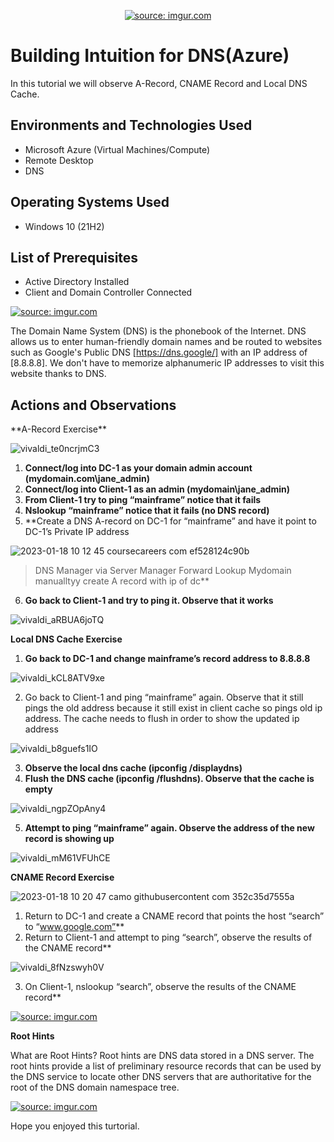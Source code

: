 <p align="center">
<a href="https://imgur.com/eULrHiA"><img src="https://i.imgur.com/eULrHiA.png" title="source: imgur.com" /></a>
</p>

<h1>Building Intuition for DNS(Azure)</h1>
In this tutorial we will observe A-Record, CNAME Record and Local DNS Cache.<br />


<h2>Environments and Technologies Used</h2>

- Microsoft Azure (Virtual Machines/Compute)
- Remote Desktop
- DNS

<h2>Operating Systems Used </h2>

- Windows 10 (21H2)

<h2>List of Prerequisites</h2>

- Active Directory Installed
- Client and Domain Controller Connected

<a href="https://imgur.com/t80i1HB"><img src="https://i.imgur.com/t80i1HB.png" title="source: imgur.com" /></a>

The Domain Name System (DNS) is the phonebook of the Internet. DNS allows us to enter human-friendly domain names and be routed to websites such as Google's Public DNS  [https://dns.google/] with an IP address of [8.8.8.8]. We don't have to memorize alphanumeric IP addresses to visit this website thanks to DNS.

<h2>Actions and Observations</h2>
**A-Record Exercise**

![vivaldi_te0ncrjmC3](https://user-images.githubusercontent.com/109401839/213228476-10566ab6-eff5-467e-a836-76b21cc14b09.png)

1. **Connect/log into DC-1 as your domain admin account (mydomain.com\jane_admin)**
2. **Connect/log into Client-1 as an admin (mydomain\jane_admin)**
3. **From Client-1 try to ping “mainframe” notice that it fails**
4. **Nslookup “mainframe” notice that it fails (no DNS record)**
5. **Create a DNS A-record on DC-1 for “mainframe” and have it point to DC-1’s Private IP address


![2023-01-18 10 12 45 coursecareers com ef528124c90b](https://user-images.githubusercontent.com/109401839/213230206-6f8bb790-3ed4-4a81-b431-d84fd177b8b1.jpg)


> DNS Manager via Server Manager
> Forward Lookup
>Mydomain
>manualltyy create A record with ip of dc**
6. **Go back to Client-1 and try to ping it. Observe that it works**

![vivaldi_aRBUA6joTQ](https://user-images.githubusercontent.com/109401839/213231056-fb8de6ee-e1ca-4eba-8097-25dcf4268f60.png)

**Local DNS Cache Exercise**

1. **Go back to DC-1 and change mainframe’s record address to 8.8.8.8**

![vivaldi_kCL8ATV9xe](https://user-images.githubusercontent.com/109401839/213231797-93173e4c-eb96-4b2b-902e-090c37d38f2f.png)

2. Go back to Client-1 and ping “mainframe” again. Observe that it still pings the old address because it still exist in client cache so pings old ip address. The cache needs to flush in order to show the updated ip address

![vivaldi_b8guefs1IO](https://user-images.githubusercontent.com/109401839/213232169-7cbd4961-08e0-409c-acfb-bdb2c0c3904a.png)

3. **Observe the local dns cache (ipconfig /displaydns)**
4. **Flush the DNS cache (ipconfig /flushdns). Observe that the cache is empty**

![vivaldi_ngpZOpAny4](https://user-images.githubusercontent.com/109401839/213232520-8c9a7a92-b407-4b4f-89b7-844e25ff2e50.png)

5. **Attempt to ping “mainframe” again. Observe the address of the new record is showing up**

![vivaldi_mM61VFUhCE](https://user-images.githubusercontent.com/109401839/213232855-48f2d665-3370-4e88-a168-801d029033c9.png)

**CNAME Record Exercise**

![2023-01-18 10 20 47 camo githubusercontent com 352c35d7555a](https://user-images.githubusercontent.com/109401839/213233343-f7ff8421-db7d-4a62-a074-58e607ccada8.jpg)

1. Return to DC-1 and create a CNAME record that points the host “search” to “www.google.com”**
2. Return to Client-1 and attempt to ping “search”, observe the results of the CNAME record**

![vivaldi_8fNzswyh0V](https://user-images.githubusercontent.com/109401839/213233611-e5ed9231-42db-4b85-95d1-3f28f166416f.png)

3. On Client-1, nslookup “search”, observe the results of the CNAME record**

<a href="https://imgur.com/2m5vOsJ"><img src="https://i.imgur.com/2m5vOsJ.png" title="source: imgur.com" /></a>


**Root Hints**

What are Root Hints? Root hints are DNS data stored in a DNS server. The root hints provide a list of preliminary resource records that can be used by the DNS service to locate other DNS servers that are authoritative for the root of the DNS domain namespace tree.

<a href="https://imgur.com/jSZVxL9"><img src="https://i.imgur.com/jSZVxL9.png" title="source: imgur.com" /></a>

Hope you enjoyed this turtorial.
